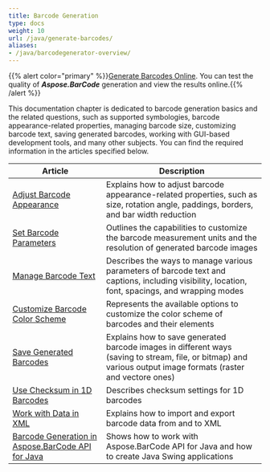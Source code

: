 ```yaml
---
title: Barcode Generation
type: docs
weight: 10
url: /java/generate-barcodes/
aliases:
- /java/barcodegenerator-overview/
---
```

{{% alert color="primary" %}}[Generate Barcodes Online](https://products.aspose.app/barcode/generate). You can test the quality of ***Aspose.BarCode*** generation and view the results online.{{% /alert %}}

This documentation chapter is dedicated to barcode generation basics and the related questions, such as supported symbologies, barcode appearance-related properties, managing barcode size, customizing barcode text, saving generated barcodes, working with GUI-based development tools, and many other subjects. You can find the required information in the articles specified below.
   
| Article | Description |
|---|---|
|[Adjust Barcode Appearance](/barcode/java/working-with-barcode-image/)|Explains how to adjust barcode appearance-related properties, such as size, rotation angle, paddings, borders, and bar width reduction|
|[Set Barcode Parameters](/barcode/java/advanced-features/)|Outlines the capabilities to customize the barcode measurement units and the resolution of generated barcode images|
|[Manage Barcode Text](/barcode/java/control-the-appearance-of-code-text/)|Describes the ways to manage various parameters of barcode text and captions, including visibility, location, font, spacings, and wrapping modes|
|[Customize Barcode Color Scheme](/barcode/java/colorize-any-part-of-the-barcode-image/)|Represents the available options to customize the color scheme of barcodes and their elements|
|[Save Generated Barcodes](/barcode/java/generate-barcodes-with-aspose-barcode-apis/)|Explains how to save generated barcode images in different ways (saving to stream, file, or bitmap) and various output image formats (raster and vectore ones)|
|[Use Checksum in 1D Barcodes](/barcode/java/checksum-in-1d-barcodes/)|Describes checksum settings for 1D barcodes|
|[Work with Data in XML](/barcode/java/barcode-generation-in-xml/)|Explains how to import and export barcode data from and to XML|
|[Barcode Generation in Aspose.BarCode API for Java](/barcode/java/generate-barcodes-with-aspose-barcode-apis/)|Shows how to work with Aspose.BarCode API for Java and how to create Java Swing applications|
  